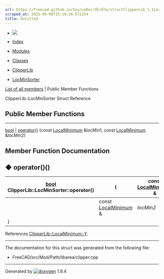 ```yaml
---
url: https://freecad.github.io/SourceDoc/d5/d7a/structClipperLib_1_1LocMinSorter.html
scraped_at: 2025-09-08T15:19:16.572254
title: Untitled
---
```


  * [ ![](https://www.freecad.org/svg/logo-freecad.svg) ](https://freecadweb.org "FreeCAD")
  * [Index](../../index.html "Index")
  * [Modules](../../modules.html "Modules list")
  * [Classes](../../annotated.html "Annotated list")

  * [ClipperLib](../../df/db2/namespaceClipperLib.html)
  * [LocMinSorter](../../d5/d7a/structClipperLib_1_1LocMinSorter.html)

[List of all members](../../d1/d1c/structClipperLib_1_1LocMinSorter-members.html) | Public Member Functions

ClipperLib::LocMinSorter Struct Reference

##  Public Member Functions  
  
---  
[bool](../../d9/db9/classbool.html) | [operator()](../../d5/d7a/structClipperLib_1_1LocMinSorter.html#a4e5cd20cdd73b95700e91e61a8de5c06) (const [LocalMinimum](../../d0/d4a/structClipperLib_1_1LocalMinimum.html) &locMin1, const [LocalMinimum](../../d0/d4a/structClipperLib_1_1LocalMinimum.html) &locMin2)  
  
## Member Function Documentation

## ◆ operator()()

[bool](../../d9/db9/classbool.html) ClipperLib::LocMinSorter::operator()  | ( | const [LocalMinimum](../../d0/d4a/structClipperLib_1_1LocalMinimum.html) & | _locMin1_ ,   
---|---|---|---  
|  | const [LocalMinimum](../../d0/d4a/structClipperLib_1_1LocalMinimum.html) & | _locMin2_  
| ) | |   
  
References
[ClipperLib::LocalMinimum::Y](../../d0/d4a/structClipperLib_1_1LocalMinimum.html#a71836a7c572ddfcf8853accb7314b7cf).

* * *

The documentation for this struct was generated from the following file:

  * FreeCAD/src/Mod/Path/libarea/clipper.cpp

* * *

Generated by
[![doxygen](../../doxygen.svg)](https://www.doxygen.org/index.html) 1.9.4

